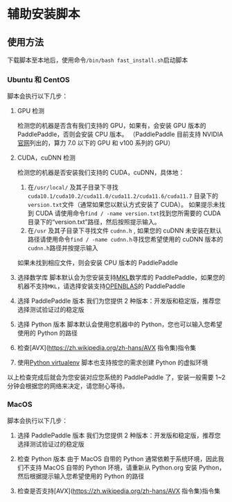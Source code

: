 # 辅助安装脚本

## 使用方法

下载脚本至本地后，使用命令`/bin/bash fast_install.sh`启动脚本

### Ubuntu 和 CentOS

脚本会执行以下几步：

1.	GPU 检测

	检测您的机器是否含有我们支持的 GPU，如果有，会安装 GPU 版本的 PaddlePaddle，否则会安装 CPU 版本。
	（PaddlePaddle 目前支持 NVIDIA[官网](https://developer.nvidia.com/cuda-gpus#collapseOne)列出的，算力 7.0 以下的 GPU 和 v100 系列的 GPU）

2. CUDA，cuDNN 检测

	检测您的机器是否安装我们支持的 CUDA，cuDNN，具体地：

	1. 在`/usr/local/` 及其子目录下寻找 `cuda10.1/cuda10.2/cuda11.0/cuda11.2/cuda11.6/cuda11.7` 目录下的`version.txt`文件（通常如果您以默认方式安装了 CUDA）。 如果提示未找到 CUDA 请使用命令`find / -name version.txt`找到您所需要的 CUDA 目录下的“version.txt”路径，然后按照提示输入。
	2.  在`/usr` 及其子目录下寻找文件 `cudnn.h`  , 如果您的 cuDNN 未安装在默认路径请使用命令`find / -name cudnn.h`寻找您希望使用的 cuDNN 版本的`cudnn.h`路径并按提示输入

   如果未找到相应文件，则会安装 CPU 版本的 PaddlePaddle

3. 选择数学库
脚本默认会为您安装支持[MKL](https://software.intel.com/en-us/mkl)数学库的 PaddlePaddle，如果您的机器不支持`MKL`，请选择安装支持[OPENBLAS](https://www.openblas.net)的 PaddlePaddle

4. 选择 PaddlePaddle 版本
我们为您提供 2 种版本：开发版和稳定版，推荐您选择测试验证过的稳定版

5. 选择 Python 版本
脚本默认会使用您机器中的 Python，您也可以输入您希望使用的 Python 的路径

6. 检查[AVX](https://zh.wikipedia.org/zh-hans/AVX 指令集)指令集

7. 使用[Python virtualenv](https://virtualenv.pypa.io/en/latest/)
脚本也支持按您的需求创建 Python 的虚拟环境

以上检查完成后就会为您安装对应您系统的 PaddlePaddle 了，安装一般需要 1~2 分钟会根据您的网络来决定，请您耐心等待。


### MacOS

脚本会执行以下几步：

1. 选择 PaddlePaddle 版本
我们为您提供 2 种版本：开发版和稳定版，推荐您选择测试验证过的稳定版

2.	检查 Python 版本
由于 MacOS 自带的 Python 通常依赖于系统环境，因此我们不支持 MacOS 自带的 Python 环境，请重新从 Python.org 安装 Python，然后根据提示输入您希望使用的 Python 的路径

3. 检查是否支持[AVX](https://zh.wikipedia.org/zh-hans/AVX 指令集)指令集
